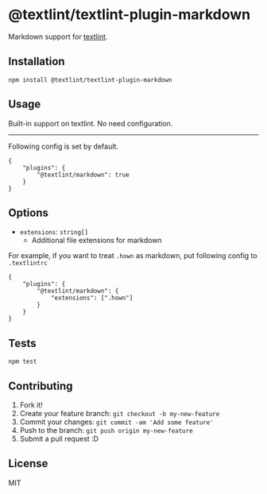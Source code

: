 # @textlint/textlint-plugin-markdown

Markdown support for [textlint](https://github.com/textlint/textlint "textlint").

## Installation

    npm install @textlint/textlint-plugin-markdown

## Usage

Built-in support on textlint.
No need configuration.

------

Following config is set by default.

```
{
    "plugins": {
        "@textlint/markdown": true
    }
}
```

## Options

- `extensions`: `string[]`
    - Additional file extensions for markdown
    
For example, if you want to treat `.hown` as markdown, put following config to `.textlintrc`    

```json5
{
    "plugins": {
        "@textlint/markdown": {
            "extensions": [".hown"]
        }
    }
}
```


## Tests

    npm test

## Contributing

1. Fork it!
2. Create your feature branch: `git checkout -b my-new-feature`
3. Commit your changes: `git commit -am 'Add some feature'`
4. Push to the branch: `git push origin my-new-feature`
5. Submit a pull request :D

## License

MIT
